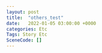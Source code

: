 ```yaml
---
layout: post
title:  "others_test"
date:   2022-01-05 03:00:00 +0000
categories: Etc
Tags: Story Etc
SceneCode: []
---
```

